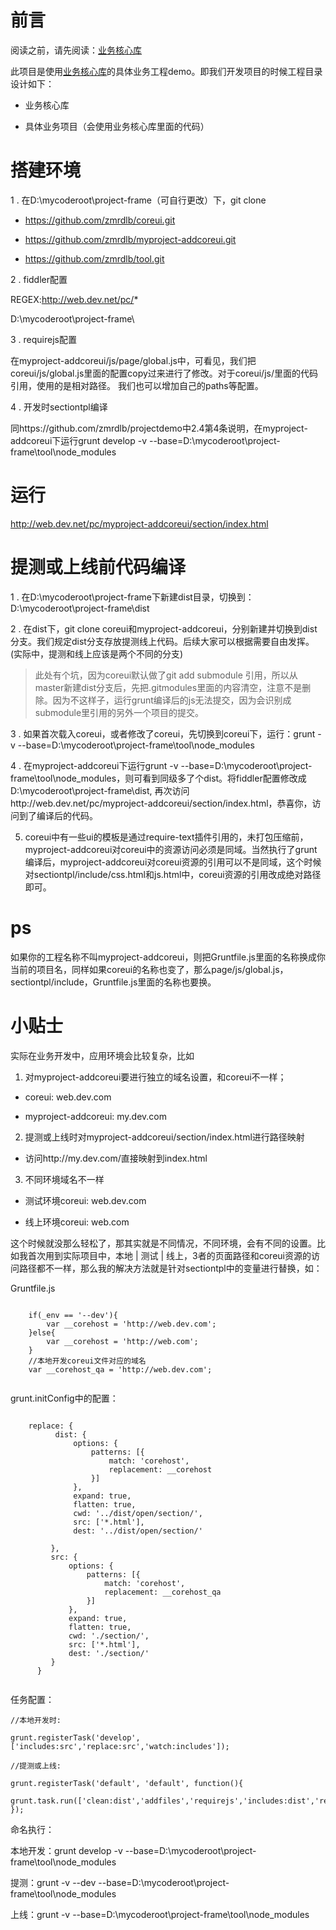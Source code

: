 # 前言

阅读之前，请先阅读：[业务核心库](https://github.com/zmrdlb/myproject-addcoreui)

此项目是使用[业务核心库](https://github.com/zmrdlb/myproject-addcoreui)的具体业务工程demo。即我们开发项目的时候工程目录设计如下：

- 业务核心库

- 具体业务项目（会使用业务核心库里面的代码）

# 搭建环境

1 . 在D:\mycoderoot\project-frame（可自行更改）下，git clone 

- https://github.com/zmrdlb/coreui.git

- https://github.com/zmrdlb/myproject-addcoreui.git

- https://github.com/zmrdlb/tool.git

2 . fiddler配置

REGEX:http://web.dev.net/pc/*

D:\mycoderoot\project-frame\

3 . requirejs配置

在myproject-addcoreui/js/page/global.js中，可看见，我们把coreui/js/global.js里面的配置copy过来进行了修改。对于coreui/js/里面的代码引用，使用的是相对路径。
我们也可以增加自己的paths等配置。

4 . 开发时sectiontpl编译

同https://github.com/zmrdlb/projectdemo中2.4第4条说明，在myproject-addcoreui下运行grunt develop -v --base=D:\mycoderoot\project-frame\tool\node_modules

# 运行

http://web.dev.net/pc/myproject-addcoreui/section/index.html

# 提测或上线前代码编译

1 . 在D:\mycoderoot\project-frame下新建dist目录，切换到：D:\mycoderoot\project-frame\dist

2 . 在dist下，git clone coreui和myproject-addcoreui，分别新建并切换到dist分支。我们规定dist分支存放提测线上代码。后续大家可以根据需要自由发挥。(实际中，提测和线上应该是两个不同的分支)

> 此处有个坑，因为coreui默认做了git add submodule 引用，所以从master新建dist分支后，先把.gitmodules里面的内容清空，注意不是删除。因为不这样子，运行grunt编译后的js无法提交，因为会识别成submodule里引用的另外一个项目的提交。

3 . 如果首次载入coreui，或者修改了coreui，先切换到coreui下，运行：grunt -v --base=D:\mycoderoot\project-frame\tool\node_modules

4 . 在myproject-addcoreui下运行grunt -v --base=D:\mycoderoot\project-frame\tool\node_modules，则可看到同级多了个dist。将fiddler配置修改成D:\mycoderoot\project-frame\dist,
再次访问http://web.dev.net/pc/myproject-addcoreui/section/index.html，恭喜你，访问到了编译后的代码。

5. coreui中有一些ui的模板是通过require-text插件引用的，未打包压缩前，myproject-addcoreui对coreui中的资源访问必须是同域。当然执行了grunt编译后，myproject-addcoreui对coreui资源的引用可以不是同域，这个时候对sectiontpl/include/css.html和js.html中，coreui资源的引用改成绝对路径即可。

# ps

如果你的工程名称不叫myproject-addcoreui，则把Gruntfile.js里面的名称换成你当前的项目名，同样如果coreui的名称也变了，那么page/js/global.js，sectiontpl/include，Gruntfile.js里面的名称也要换。
# 小贴士
实际在业务开发中，应用环境会比较复杂，比如

1. 对myproject-addcoreui要进行独立的域名设置，和coreui不一样；

- coreui: web.dev.com

- myproject-addcoreui: my.dev.com

2. 提测或上线时对myproject-addcoreui/section/index.html进行路径映射

- 访问http://my.dev.com/直接映射到index.html

3. 不同环境域名不一样

- 测试环境coreui: web.dev.com

- 线上环境coreui: web.com

这个时候就没那么轻松了，那其实就是不同情况，不同环境，会有不同的设置。比如我首次用到实际项目中，本地 | 测试 | 线上，3者的页面路径和coreui资源的访问路径都不一样，那么我的解决方法就是针对sectiontpl中的变量进行替换，如：

Gruntfile.js

```

    if(_env == '--dev'){
        var __corehost = 'http://web.dev.com';
    }else{
        var __corehost = 'http://web.com';
    }
    //本地开发coreui文件对应的域名
    var __corehost_qa = 'http://web.dev.com';
    
```

grunt.initConfig中的配置：

```

    replace: {
          dist: {
              options: {
                  patterns: [{
                      match: 'corehost',
                      replacement: __corehost
                  }]
              },
              expand: true,
              flatten: true,
              cwd: '../dist/open/section/',
              src: ['*.html'],
              dest: '../dist/open/section/'

         },
         src: {
             options: {
                 patterns: [{
                     match: 'corehost',
                     replacement: __corehost_qa
                 }]
             },
             expand: true,
             flatten: true,
             cwd: './section/',
             src: ['*.html'],
             dest: './section/'
         }
      }
      
```

任务配置：

```
//本地开发时:

grunt.registerTask('develop',['includes:src','replace:src','watch:includes']);

//提测或上线:

grunt.registerTask('default', 'default', function(){
  grunt.task.run(['clean:dist','addfiles','requirejs','includes:dist','replace:dist','htmlmin','clean:nouse']);
});

```

命名执行：

本地开发：grunt develop -v --base=D:\mycoderoot\project-frame\tool\node_modules

提测：grunt -v --dev --base=D:\mycoderoot\project-frame\tool\node_modules

上线：grunt -v --base=D:\mycoderoot\project-frame\tool\node_modules
